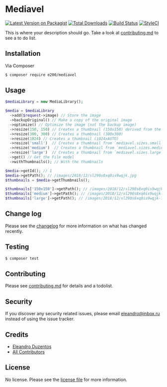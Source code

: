 # Mediavel

[![Latest Version on Packagist][ico-version]][link-packagist]
[![Total Downloads][ico-downloads]][link-downloads]
[![Build Status][ico-travis]][link-travis]
[![StyleCI][ico-styleci]][link-styleci]

This is where your description should go. Take a look at [contributing.md](contributing.md) to see a to do list.

## Installation

Via Composer

``` bash
$ composer require e200/mediavel
```

## Usage

```php
$mediaLibrary = new MediaLibrary();

$media = $mediaLibrary
  ->add($request->image) // Store the image
  ->backupOriginal() // Make a copy of the original image
  ->optimize() // Optimize the image (not the backup image)
  ->resize(150, 150) // Creates a thumbnail (150x150) derived from the optimized image
  ->resize(300, 300) // Creates a thumbnail (300x300)
  ->resize(1024) // Creates a thumbnail (1024xAUTO)
  ->resize('small')  // Creates a thumbnail from `mediavel.sizes.small` config
  ->resize('medium')  // Creates a thumbnail from `mediavel.sizes.medium` config
  ->resize('large')  // Creates a thumbnail from `mediavel.sizes.large` config
  ->get() // Get the File model
  ->withThumbnails(); // With the thumbnails

$media->getId(); // 1
$media->getPath(); // /images/2018/12/sl290s8xq0is9wqjk.jpg
$thumbnails = $media->getThumbnails();

$thumbnails['150x150']->getPath(); // /images/2018/12/sl290s8xq0is9wqjk-150x150.jpg
$thumbnails['medium']->getPath(); // /images/2018/12/sl290s8xq0is9wqjk-150x150.jpg
$thumbnails['large']->getPath(); // /images/2018/12/sl290s8xq0is9wqjk-1024.jpg
```

## Change log

Please see the [changelog](changelog.md) for more information on what has changed recently.

## Testing

``` bash
$ composer test
```

## Contributing

Please see [contributing.md](contributing.md) for details and a todolist.

## Security

If you discover any security related issues, please email eleandro@inbox.ru instead of using the issue tracker.

## Credits

- [Eleandro Duzentos][link-author]
- [All Contributors][link-contributors]

## License

No license. Please see the [license file](license.md) for more information.

[ico-version]: https://img.shields.io/packagist/v/e200/mediavel.svg?style=flat-square
[ico-downloads]: https://img.shields.io/packagist/dt/e200/mediavel.svg?style=flat-square
[ico-travis]: https://img.shields.io/travis/e200/mediavel/master.svg?style=flat-square
[ico-styleci]: https://styleci.io/repos/12345678/shield

[link-packagist]: https://packagist.org/packages/e200/mediavel
[link-downloads]: https://packagist.org/packages/e200/mediavel
[link-travis]: https://travis-ci.org/e200/mediavel
[link-styleci]: https://styleci.io/repos/12345678
[link-author]: https://github.com/e200
[link-contributors]: ../../contributors]
